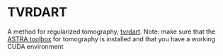 # TVRDART
A method for regularized tomography, [tvrdart](https://www.researchgate.net/publication/285629954_TVR-DART_A_More_Robust_Algorithm_for_Discrete_Tomography_From_Limited_Projection_Data_With_Automated_Gray_Value_Estimation).
Note: make sure that the [ASTRA toolbox](https://www.astra-toolbox.com/) for tomography is installed and that you have a working CUDA environment 
